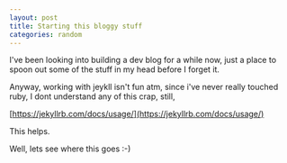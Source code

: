 ```yaml
---
layout: post
title: Starting this bloggy stuff
categories: random
---
```


I've been looking into building a dev blog for a while now, just a place to spoon out some of the stuff in my head before I forget it.

Anyway, working with jeykll isn't fun atm, since i've never really touched ruby, I dont understand any of this crap, still, 

[https://jekyllrb.com/docs/usage/](https://jekyllrb.com/docs/usage/)

This helps.

Well, lets see where this goes :-)
